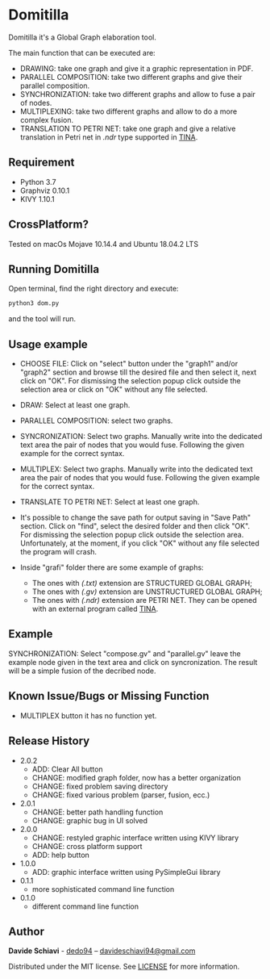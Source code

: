 # Domitilla
Domitilla it's a Global Graph elaboration tool.

The main function that can be executed are: 

- DRAWING: take one graph and give it a graphic representation in PDF.
- PARALLEL COMPOSITION: take two different graphs and give their parallel composition. 
- SYNCHRONIZATION: take two different graphs and allow to fuse a pair of nodes. 
- MULTIPLEXING: take two different graphs and allow to do a more complex fusion.
- TRANSLATION TO PETRI NET: take one graph and give a relative translation in Petri net in _.ndr_ type supported in [TINA](http://projects.laas.fr/tina/download.php).

## Requirement
- Python 3.7
- Graphviz 0.10.1
- KIVY 1.10.1

## CrossPlatform?

Tested on macOs Mojave 10.14.4 and Ubuntu 18.04.2 LTS

## Running Domitilla

Open terminal, find the right directory and execute:
```sh
python3 dom.py
```
and the tool will run.

## Usage example

- CHOOSE FILE: Click on "select" button under the "graph1" and/or "graph2" section and browse till the desired file and then select it, next click on "OK".
For dismissing the selection popup click outside the selection area or click on "OK" without any file selected. 

- DRAW: Select at least one graph.

- PARALLEL COMPOSITION: select two graphs.

- SYNCRONIZATION: Select two graphs. Manually write into the dedicated text area the pair of nodes that you would fuse. Following the given example for the correct syntax.

- MULTIPLEX: Select two graphs. Manually write into the dedicated text area the pair of nodes that you would fuse. Following the given example for the correct syntax.
 
- TRANSLATE TO PETRI NET: Select at least one graph.

- It's possible to change the save path for output saving in "Save Path" section. Click on "find", select the desired folder and then click "OK". 
For dismissing the selection popup click outside the selection area. Unfortunately, at the moment,  if you click "OK" without any file selected the program will crash. 

- Inside "grafi" folder there are some example of graphs:
    * The ones with _(.txt)_ extension are STRUCTURED GLOBAL GRAPH; 
    * The ones with _(.gv)_ extension are UNSTRUCTURED GLOBAL GRAPH;
    * The ones with _(.ndr)_ extension are PETRI NET. They can be opened with an external program called [TINA](http://projects.laas.fr/tina/download.php).

## Example

SYNCHRONIZATION: Select "compose.gv" and "parallel.gv" leave the example node given in the text area and click on syncronization. The result will be a simple fusion of the decribed node.

## Known Issue/Bugs or Missing Function 

- MULTIPLEX button it has no function yet.

## Release History

* 2.0.2
    * ADD: Clear All button
    * CHANGE: modified graph folder, now has a better organization
    * CHANGE: fixed problem saving directory
    * CHANGE: fixed various problem (parser, fusion, ecc.)
* 2.0.1
    * CHANGE: better path handling function
    * CHANGE: graphic bug in UI solved
* 2.0.0
    * CHANGE: restyled graphic interface written using KIVY library
    * CHANGE: cross platform support
    * ADD: help button 
* 1.0.0
    * ADD: graphic interface written using PySimpleGui library
* 0.1.1
    * more sophisticated command line function
* 0.1.0
    * different command line function

## Author
**Davide Schiavi** - [dedo94](https://github.com/dedo94) – davideschiavi94@gmail.com

Distributed under the MIT license. See [LICENSE](LICENSE) for more information.

